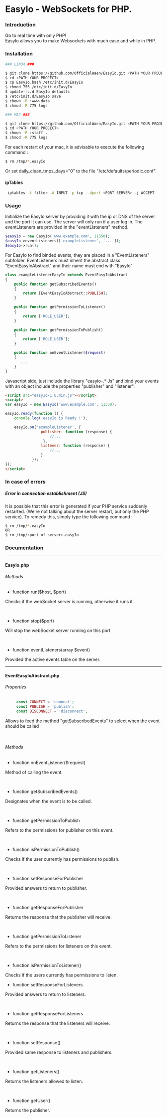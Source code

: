 # EasyIo - WebSockets for PHP.

### Introduction

<p>
Go to real time with only PHP!<br/> 
EasyIo allows you to make Websockets with much ease and while in PHP.
</p>

### Installation

```bash
### LINUX ###

$ git clone https://github.com/OfficialWaen/EasyIo.git <PATH YOUR PROJECT>
$ cd <PATH YOUR PROJECT>
$ cp EasyIo.bash /etc/init.d/EasyIo
$ chmod 755 /etc/init.d/EasyIo
$ update-rc.d EasyIo defaults 
$ /etc/init.d/EasyIo save
$ chown -R :www-data .
$ chmod -R 775 logs
```


```bash
### MAC ###

$ git clone https://github.com/OfficialWaen/EasyIo.git <PATH YOUR PROJECT>
$ cd <PATH YOUR PROJECT>
$ chown -R :staff .
$ chmod -R 775 logs
```

<p>For each restart of your mac, it is advisable to execute the following command : </p>

```bash
$ rm /tmp/*.easyIo
```

<p> Or set daily_clean_tmps_days="0" to the file "/etc/defaults/periodic.conf".</p>

#### ipTables

```bash
 iptables -t filter -A INPUT -p tcp --dport <PORT SERVER> -j ACCEPT
```

### Usage

<p>
Initialize the EasyIo server by providing it with the ip or DNS of the server and the port it can use.
The server will only run if a user log in.
The eventListeners are provided in the "eventListeners" method.
</p>

```php
$easyIo = new EasyIo('www.example.com', 11350);
$easyIo->eventListeners(['exampleListener', '...']);
$easyIo->run();
```

<p>
For EasyIo to find binded events, they are placed in a "EventListeners" subfolder.
EventListeners must inherit the abstract class "EventEasyIoAbstract" and their name must end with "EasyIo"
</p>

```php
class exampleListenerEasyIo extends EventEasyIoAbstract
{
    public function getSubscribedEvents()
    {
        return [EventEasyIoAbstract::PUBLISH];
    }

    public function getPermissionToListener()
    {
        return ['ROLE_USER'];
    }

    public function getPermissionToPublish()
    {
        return ['ROLE_USER'];
    }

    public function onEventListener($request)
    {
       ...
    }
}
```

<p>
Javascript side, just include the library "easyio-.* Js" and bind your events with an object include the properties "publisher" and "listener".
</p>

```html
<script src="easyIo-1.0.min.js"></script>
<script>
var easyIo = new EasyIo('www.example.com', 11350);

easyIo.ready(function () {
    console.log('easyIo is Ready !');

    easyIo.on('exampleListener', {
                publisher: function (response) {
                    //...
                 },
                listener: function (response) {
                    //...
                }
            });
});
</script>
```

### In case of errors

##### Error in connection establishment (JS)

<p>It is possible that this error is generated if your PHP service suddenly restarted. (We're not 
talking about the server restart, but only the PHP service).
To remedy this, simply type the following command :</p>

```bash
$ rm /tmp/*.easyIo
OR
$ rm /tmp/<port of server>.easyIo
```

### Documentation

 *****
#### EasyIo.php

###### Methods

 - function run($host, $port)

<p>Checks if the webSocket server is running, otherwise it runs it.</p>

<br/>

 - function stop($port)
 
<p>Will stop the webSocket server running on this port</p>
 
<br/> 
 
 - function eventListeners(array $event)
 
<p>Provided the active events table on the server.</p>
  
 *****
#### EventEasyIoAbstract.php
 
###### Properties
 
```php
     const CONNECT = 'connect';
     const PUBLISH = 'publish';
     const DISCONNECT = 'disconnect';
```

<p>Allows to feed the method "getSubscribedEvents" to select when the event should be called</p>
   
<br/> 

###### Methods
 
 - function onEventListener($request)
 
<p>Method of calling the event.</p>
  
<br/> 
 
 - function getSubscribedEvents()
 
<p>Designates when the event is to be called.</p>
 
<br/> 
 
- function getPermissionToPublish

<p>Refers to the permissions for publisher on this event.</p>
 
<br/> 
 
- function isPermissionToPublish()

<p>Checks if the user currently has permissions to publish.</p>
 
<br/> 
 
- function setResponseForPublisher

<p>Provided answers to return to publisher.</p>
 
<br/> 
 
- function getResponseForPublisher

<p>Returns the response that the publisher will receive.</p>
 
<br/> 
 
- function getPermissionToListener

<p>Refers to the permissions for listeners on this event.</p>
 
<br/> 
 
- function isPermissionToListener()

<p>Checks if the users currently has permissions to listen.</p>

- function setResponseForListeners

<p>Provided answers to return to listeners.</p>
 
<br/> 
 
- function getResponseForListeners

<p>Returns the response that the listeners will receive.</p>
 
<br/> 
 
- function setResponse()

<p>Provided same response to listeners and publishers.</p>
 
<br/> 
 
- function getListeners()

<p>Returns the listeners allowed to listen.</p>
 
<br/> 
 
- function getUser()

<p>Returns the publisher.</p>
